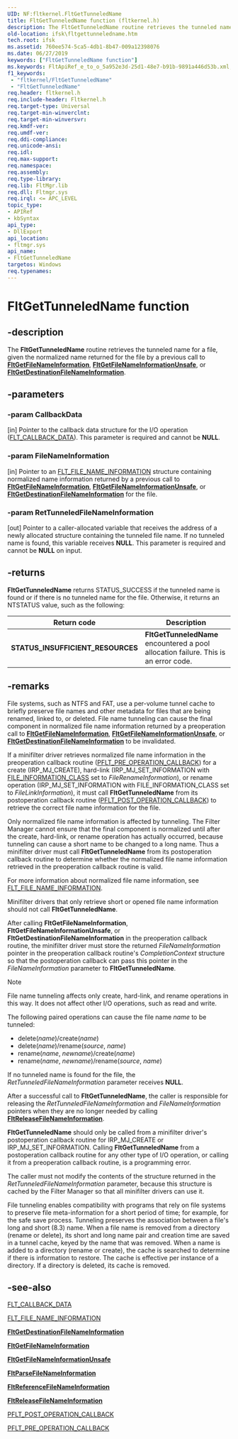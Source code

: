 ```yaml
---
UID: NF:fltkernel.FltGetTunneledName
title: FltGetTunneledName function (fltkernel.h)
description: The FltGetTunneledName routine retrieves the tunneled name for a file, given the normalized name returned for the file by a previous call to FltGetFileNameInformation, FltGetFileNameInformationUnsafe, or FltGetDestinationFileNameInformation.
old-location: ifsk\fltgettunneledname.htm
tech.root: ifsk
ms.assetid: 760ee574-5ca5-4db1-8b47-009a12398076
ms.date: 06/27/2019
keywords: ["FltGetTunneledName function"]
ms.keywords: FltApiRef_e_to_o_5a952e3d-25d1-48e7-b91b-9891a446d53b.xml, FltGetTunneledName, FltGetTunneledName routine [Installable File System Drivers], fltkernel/FltGetTunneledName, ifsk.fltgettunneledname
f1_keywords:
 - "fltkernel/FltGetTunneledName"
 - "FltGetTunneledName"
req.header: fltkernel.h
req.include-header: Fltkernel.h
req.target-type: Universal
req.target-min-winverclnt: 
req.target-min-winversvr: 
req.kmdf-ver: 
req.umdf-ver: 
req.ddi-compliance: 
req.unicode-ansi: 
req.idl: 
req.max-support: 
req.namespace: 
req.assembly: 
req.type-library: 
req.lib: FltMgr.lib
req.dll: Fltmgr.sys
req.irql: <= APC_LEVEL
topic_type:
- APIRef
- kbSyntax
api_type:
- DllExport
api_location:
- fltmgr.sys
api_name:
- FltGetTunneledName
targetos: Windows
req.typenames: 
---
```


# FltGetTunneledName function

## -description

The **FltGetTunneledName** routine retrieves the tunneled name for a file, given the normalized name returned for the file by a previous call to [**FltGetFileNameInformation**](https://docs.microsoft.com/windows-hardware/drivers/ddi/fltkernel/nf-fltkernel-fltgetfilenameinformation), [**FltGetFileNameInformationUnsafe**](https://docs.microsoft.com/windows-hardware/drivers/ddi/fltkernel/nf-fltkernel-fltgetfilenameinformationunsafe), or [**FltGetDestinationFileNameInformation**](https://docs.microsoft.com/windows-hardware/drivers/ddi/fltkernel/nf-fltkernel-fltgetdestinationfilenameinformation).

## -parameters

### -param CallbackData 
[in]
Pointer to the callback data structure for the I/O operation ([FLT_CALLBACK_DATA](https://docs.microsoft.com/windows-hardware/drivers/ddi/fltkernel/ns-fltkernel-_flt_callback_data)). This parameter is required and cannot be **NULL**.

### -param FileNameInformation 
[in]
Pointer to an [FLT_FILE_NAME_INFORMATION](https://docs.microsoft.com/windows-hardware/drivers/ddi/fltkernel/ns-fltkernel-_flt_file_name_information) structure containing normalized name information returned by a previous call to [**FltGetFileNameInformation**](https://docs.microsoft.com/windows-hardware/drivers/ddi/fltkernel/nf-fltkernel-fltgetfilenameinformation), [**FltGetFileNameInformationUnsafe**](https://docs.microsoft.com/windows-hardware/drivers/ddi/fltkernel/nf-fltkernel-fltgetfilenameinformationunsafe), or [**FltGetDestinationFileNameInformation**](https://docs.microsoft.com/windows-hardware/drivers/ddi/fltkernel/nf-fltkernel-fltgetdestinationfilenameinformation) for the file.

### -param RetTunneledFileNameInformation 
[out]
Pointer to a caller-allocated variable that receives the address of a newly allocated structure containing the tunneled file name. If no tunneled name is found, this variable receives **NULL**. This parameter is required and cannot be **NULL** on input.

## -returns

**FltGetTunneledName** returns STATUS_SUCCESS if the tunneled name is found or if there is no tunneled name for the file. Otherwise, it returns an NTSTATUS value, such as the following:

| Return code | Description |
| ----------- | ----------- |
| **STATUS_INSUFFICIENT_RESOURCES** | **FltGetTunneledName** encountered a pool allocation failure. This is an error code. |

## -remarks

File systems, such as NTFS and FAT, use a per-volume tunnel cache to briefly preserve file names and other metadata for files that are being renamed, linked to, or deleted. File name tunneling can cause the final component in normalized file name information returned by a preoperation call to [**FltGetFileNameInformation**](https://docs.microsoft.com/windows-hardware/drivers/ddi/fltkernel/nf-fltkernel-fltgetfilenameinformation), [**FltGetFileNameInformationUnsafe**](https://docs.microsoft.com/windows-hardware/drivers/ddi/fltkernel/nf-fltkernel-fltgetfilenameinformationunsafe), or [**FltGetDestinationFileNameInformation**](https://docs.microsoft.com/windows-hardware/drivers/ddi/fltkernel/nf-fltkernel-fltgetdestinationfilenameinformation) to be invalidated.

If a minifilter driver retrieves normalized file name information in the preoperation callback routine ([PFLT_PRE_OPERATION_CALLBACK](https://docs.microsoft.com/windows-hardware/drivers/ddi/fltkernel/nc-fltkernel-pflt_pre_operation_callback)) for a create (IRP_MJ_CREATE), hard-link (IRP_MJ_SET_INFORMATION with [FILE_INFORMATION_CLASS](https://docs.microsoft.com/windows-hardware/drivers/ddi/wdm/ne-wdm-_file_information_class) set to *FileRenameInformation*), or rename operation (IRP_MJ_SET_INFORMATION with FILE_INFORMATION_CLASS set to *FileLinkInformation*), it must call **FltGetTunneledName** from its postoperation callback routine ([PFLT_POST_OPERATION_CALLBACK](https://docs.microsoft.com/windows-hardware/drivers/ddi/fltkernel/nc-fltkernel-pflt_post_operation_callback)) to retrieve the correct file name information for the file.

Only normalized file name information is affected by tunneling. The Filter Manager cannot ensure that the final component is normalized until after the create, hard-link, or rename operation has actually occurred, because tunneling can cause a short name to be changed to a long name. Thus a minifilter driver must call **FltGetTunneledName** from its postoperation callback routine to determine whether the normalized file name information retrieved in the preoperation callback routine is valid.

For more information about normalized file name information, see [FLT_FILE_NAME_INFORMATION](https://docs.microsoft.com/windows-hardware/drivers/ddi/fltkernel/ns-fltkernel-_flt_file_name_information).

Minifilter drivers that only retrieve short or opened file name information should not call **FltGetTunneledName**.

After calling **FltGetFileNameInformation**, **FltGetFileNameInformationUnsafe**, or **FltGetDestinationFileNameInformation** in the preoperation callback routine, the minifilter driver must store the returned *FileNameInformation* pointer in the preoperation callback routine's *CompletionContext* structure so that the postoperation callback can pass this pointer in the *FileNameInformation* parameter to **FltGetTunneledName**.

> [!NOTE]
> File name tunneling affects only create, hard-link, and rename operations in this way. It does not affect other I/O operations, such as read and write.

The following paired operations can cause the file name *name* to be tunneled:

* delete(*name*)/create(*name*)
* delete(*name*)/rename(*source*, *name*)
* rename(*name*, *newname*)/create(*name*)
* rename(*name*, *newname*)/rename(*source*, *name*)

If no tunneled name is found for the file, the *RetTunneledFileNameInformation* parameter receives **NULL**.

After a successful call to **FltGetTunneledName**, the caller is responsible for releasing the *RetTunneledFileNameInformation* and *FileNameInformation* pointers when they are no longer needed by calling [**FltReleaseFileNameInformation**](https://docs.microsoft.com/windows-hardware/drivers/ddi/fltkernel/nf-fltkernel-fltreleasefilenameinformation).

**FltGetTunneledName** should only be called from a minifilter driver's postoperation callback routine for IRP_MJ_CREATE or IRP_MJ_SET_INFORMATION. Calling **FltGetTunneledName** from a postoperation callback routine for any other type of I/O operation, or calling it from a preoperation callback routine, is a programming error.

The caller must not modify the contents of the structure returned in the *RetTunneledFileNameInformation* parameter, because this structure is cached by the Filter Manager so that all minifilter drivers can use it.

File tunneling enables compatibility with programs that rely on file systems to preserve file meta-information for a short period of time; for example, for the safe save process. Tunneling preserves the association between a file's long and short (8.3) name. When a file name is removed from a directory (rename or delete), its short and long name pair and creation time are saved in a tunnel cache, keyed by the name that was removed. When a name is added to a directory (rename or create), the cache is searched to determine if there is information to restore. The cache is effective per instance of a directory. If a directory is deleted, its cache is removed.

## -see-also

[FLT_CALLBACK_DATA](https://docs.microsoft.com/windows-hardware/drivers/ddi/fltkernel/ns-fltkernel-_flt_callback_data)

[FLT_FILE_NAME_INFORMATION](https://docs.microsoft.com/windows-hardware/drivers/ddi/fltkernel/ns-fltkernel-_flt_file_name_information)

[**FltGetDestinationFileNameInformation**](https://docs.microsoft.com/windows-hardware/drivers/ddi/fltkernel/nf-fltkernel-fltgetdestinationfilenameinformation)

[**FltGetFileNameInformation**](https://docs.microsoft.com/windows-hardware/drivers/ddi/fltkernel/nf-fltkernel-fltgetfilenameinformation)

[**FltGetFileNameInformationUnsafe**](https://docs.microsoft.com/windows-hardware/drivers/ddi/fltkernel/nf-fltkernel-fltgetfilenameinformationunsafe)

[**FltParseFileNameInformation**](https://docs.microsoft.com/windows-hardware/drivers/ddi/fltkernel/nf-fltkernel-fltparsefilenameinformation)

[**FltReferenceFileNameInformation**](https://docs.microsoft.com/windows-hardware/drivers/ddi/fltkernel/nf-fltkernel-fltreferencefilenameinformation)

[**FltReleaseFileNameInformation**](https://docs.microsoft.com/windows-hardware/drivers/ddi/fltkernel/nf-fltkernel-fltreleasefilenameinformation)

[PFLT_POST_OPERATION_CALLBACK](https://docs.microsoft.com/windows-hardware/drivers/ddi/fltkernel/nc-fltkernel-pflt_post_operation_callback)

[PFLT_PRE_OPERATION_CALLBACK](https://docs.microsoft.com/windows-hardware/drivers/ddi/fltkernel/nc-fltkernel-pflt_pre_operation_callback)
